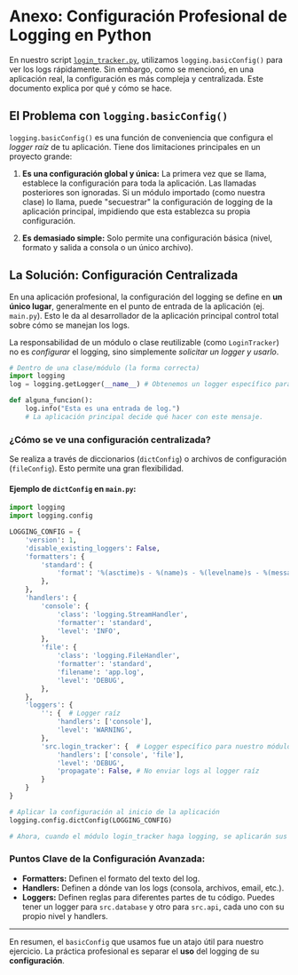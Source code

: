 # Anexo: Configuración Profesional de Logging en Python

En nuestro script [`login_tracker.py`](../src/login_tracker.py), utilizamos `logging.basicConfig()` para ver los logs rápidamente. Sin embargo, como se mencionó, en una aplicación real, la configuración es más compleja y centralizada. Este documento explica por qué y cómo se hace.

## El Problema con `logging.basicConfig()`

`logging.basicConfig()` es una función de conveniencia que configura el *logger raíz* de tu aplicación. Tiene dos limitaciones principales en un proyecto grande:

1.  **Es una configuración global y única:** La primera vez que se llama, establece la configuración para toda la aplicación. Las llamadas posteriores son ignoradas. Si un módulo importado (como nuestra clase) lo llama, puede "secuestrar" la configuración de logging de la aplicación principal, impidiendo que esta establezca su propia configuración.

2.  **Es demasiado simple:** Solo permite una configuración básica (nivel, formato y salida a consola o un único archivo).

## La Solución: Configuración Centralizada

En una aplicación profesional, la configuración del logging se define en **un único lugar**, generalmente en el punto de entrada de la aplicación (ej. `main.py`). Esto le da al desarrollador de la aplicación principal control total sobre cómo se manejan los logs.

La responsabilidad de un módulo o clase reutilizable (como `LoginTracker`) no es *configurar* el logging, sino simplemente *solicitar un logger y usarlo*.

```python
# Dentro de una clase/módulo (la forma correcta)
import logging
log = logging.getLogger(__name__) # Obtenemos un logger específico para este módulo

def alguna_funcion():
    log.info("Esta es una entrada de log.")
    # La aplicación principal decide qué hacer con este mensaje.
```

### ¿Cómo se ve una configuración centralizada?

Se realiza a través de diccionarios (`dictConfig`) o archivos de configuración (`fileConfig`). Esto permite una gran flexibilidad.

#### Ejemplo de `dictConfig` en `main.py`:

```python
import logging
import logging.config

LOGGING_CONFIG = {
    'version': 1,
    'disable_existing_loggers': False,
    'formatters': {
        'standard': {
            'format': '%(asctime)s - %(name)s - %(levelname)s - %(message)s',
        },
    },
    'handlers': {
        'console': {
            'class': 'logging.StreamHandler',
            'formatter': 'standard',
            'level': 'INFO',
        },
        'file': {
            'class': 'logging.FileHandler',
            'formatter': 'standard',
            'filename': 'app.log',
            'level': 'DEBUG',
        },
    },
    'loggers': {
        '': {  # Logger raíz
            'handlers': ['console'],
            'level': 'WARNING',
        },
        'src.login_tracker': {  # Logger específico para nuestro módulo
            'handlers': ['console', 'file'],
            'level': 'DEBUG',
            'propagate': False, # No enviar logs al logger raíz
        }
    }
}

# Aplicar la configuración al inicio de la aplicación
logging.config.dictConfig(LOGGING_CONFIG)

# Ahora, cuando el módulo login_tracker haga logging, se aplicarán sus reglas específicas.
```

### Puntos Clave de la Configuración Avanzada:

- **Formatters:** Definen el formato del texto del log.
- **Handlers:** Definen a dónde van los logs (consola, archivos, email, etc.).
- **Loggers:** Definen reglas para diferentes partes de tu código. Puedes tener un logger para `src.database` y otro para `src.api`, cada uno con su propio nivel y handlers.

---

En resumen, el `basicConfig` que usamos fue un atajo útil para nuestro ejercicio. La práctica profesional es separar el **uso** del logging de su **configuración**.
